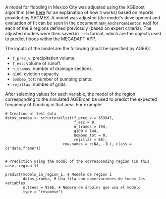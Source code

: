 A model for flooding in Mexico City was adjusted using the XGBoost algorithm (see [here](http://uc-r.github.io/gbm_regression) for an explanation of how it works) based on reports provided by SACMEX. A model was adjusted (the model's development and evaluation of  fit can be seen in the document `GBM_encharcamientos.Rmd`) for each of the 9 regions defined previosuly (based on expert criteria). The adjusted models were then saved in `.rda` format, which are the objects used to predict floods within the MEGADAPT APP.

The inputs of the model are the following (must be specified by AGEB):

* `f_prec_v`: precipitation volume.
* `f_esc`: volume of runoff.
* `n_tramos`: number of drainage sections.
* `q100`: eviction capacity.
* `bombeo_tot`: number of pumping plants.
* `rejillas`: number of grids.

After selecting values for each variable, the model of the region corresponding to the simulated AGEB can be used to predict the expected frequency of flooding in that area. For example:

```
# Creation of test data
datos_prueba <- structure(list(f_prec_v = 353947,
                               f_esc = 0,
                               n_tramos = 194,
                               q100 = 144,
                               bombeo_tot = 0,
                               rejillas = 88),
                          row.names = c(NA, -1L), class = c("data.frame"))


# Prediction using the model of the corresponding region (in this case, region 1)

predict(modelo_in_region_1, # Modelo de region 1
        datos_prueba, # Una fila con observaciones de todas las variables 
        n.trees = 9566, # Número de árboles que usa el modelo 
        type = "response")
```
